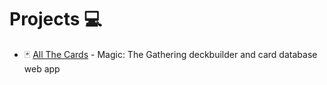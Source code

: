 # Projects 💻
- 🃏 [All The Cards](./allthecards) - Magic: The Gathering deckbuilder and card database web app
